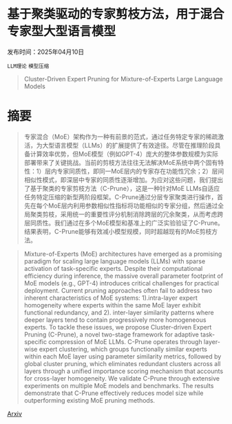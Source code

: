 # 基于聚类驱动的专家剪枝方法，用于混合专家型大型语言模型

发布时间：2025年04月10日

`LLM理论` `模型压缩`

> Cluster-Driven Expert Pruning for Mixture-of-Experts Large Language Models

# 摘要

> 专家混合（MoE）架构作为一种有前景的范式，通过任务特定专家的稀疏激活，为大型语言模型（LLMs）的扩展提供了有效途径。尽管在推理阶段具备计算效率优势，但MoE模型（例如GPT-4）庞大的整体参数规模为实际部署带来了关键挑战。当前的剪枝方法往往无法解决MoE系统中两个固有特性：1）层内专家同质性，即同一MoE层内的专家存在功能性冗余；2）层间相似性模式，即深层中专家的同质性逐渐增加。为应对这些问题，我们提出了基于聚类的专家剪枝方法（C-Prune），这是一种针对MoE LLMs自适应任务特定压缩的新型两阶段框架。C-Prune通过分层专家聚类进行操作，首先在每个MoE层内利用参数相似性指标将功能相似的专家分组，然后通过全局聚类剪枝，采用统一的重要性评分机制消除跨层的冗余聚类，从而考虑跨层同质性。我们通过在多个MoE模型和基准上的广泛实验验证了C-Prune。结果表明，C-Prune能够有效减小模型规模，同时超越现有的MoE剪枝方法。

> Mixture-of-Experts (MoE) architectures have emerged as a promising paradigm for scaling large language models (LLMs) with sparse activation of task-specific experts. Despite their computational efficiency during inference, the massive overall parameter footprint of MoE models (e.g., GPT-4) introduces critical challenges for practical deployment. Current pruning approaches often fail to address two inherent characteristics of MoE systems: 1).intra-layer expert homogeneity where experts within the same MoE layer exhibit functional redundancy, and 2). inter-layer similarity patterns where deeper layers tend to contain progressively more homogeneous experts. To tackle these issues, we propose Cluster-driven Expert Pruning (C-Prune), a novel two-stage framework for adaptive task-specific compression of MoE LLMs. C-Prune operates through layer-wise expert clustering, which groups functionally similar experts within each MoE layer using parameter similarity metrics, followed by global cluster pruning, which eliminates redundant clusters across all layers through a unified importance scoring mechanism that accounts for cross-layer homogeneity. We validate C-Prune through extensive experiments on multiple MoE models and benchmarks. The results demonstrate that C-Prune effectively reduces model size while outperforming existing MoE pruning methods.

[Arxiv](https://arxiv.org/abs/2504.07807)